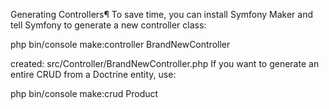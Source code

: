 
Generating Controllers¶
To save time, you can install Symfony Maker and tell Symfony to generate a new controller class:

 php bin/console make:controller BrandNewController

created: src/Controller/BrandNewController.php
If you want to generate an entire CRUD from a Doctrine entity, use:

 php bin/console make:crud Product